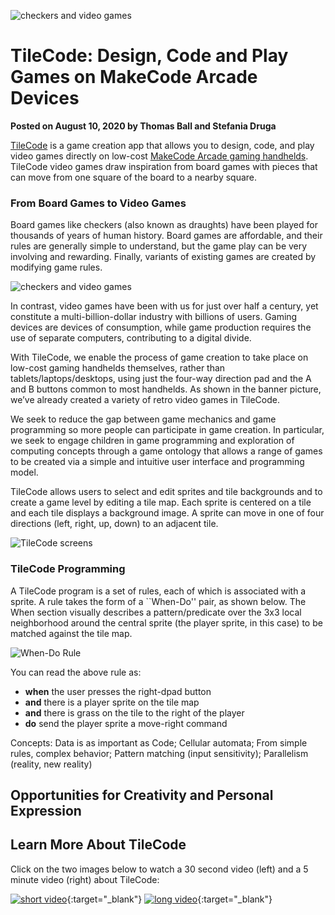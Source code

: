 ![checkers and video games](/static/blog/arcade/tilecode/meowbit.GIF)

# TileCode: Design, Code and Play Games on MakeCode Arcade Devices

**Posted on August 10, 2020 by Thomas Ball and Stefania Druga**

[TileCode](https://microsoft.github.io/tilecode) is a game creation app that allows you to design, code, and play video games directly on low-cost [MakeCode Arcade gaming handhelds](https://arcade.makecode.com/hardware). TileCode video games draw inspiration from board games with pieces that can move from one square of the board to a nearby square.

### From Board Games to Video Games

Board games like checkers (also known as draughts) have been played for thousands of years of human history.  Board games are affordable, and their rules are generally simple to understand, but the game play can be very involving and rewarding. Finally, variants of existing games are created by modifying game rules. 

![checkers and video games](/static/blog/arcade/tilecode/checkersVideoGames.GIF)

In contrast, video games have been with us for just over half a century, yet constitute a multi-billion-dollar industry with billions of users.  Gaming devices are devices of consumption, while game production requires the use of separate computers, contributing to a digital divide. 

With TileCode, we enable the process of game creation to take place on low-cost gaming handhelds themselves, rather than tablets/laptops/desktops, using just the four-way direction pad and the A and B buttons common to most handhelds.   As shown in the banner picture, we’ve already created a variety of retro video games in TileCode.

We seek to reduce the gap between game mechanics and game programming so more people can participate in game creation. In particular, we seek to engage children in game programming and exploration of computing concepts through a game ontology that allows a range of games to be created via a simple and intuitive user interface and programming model.  

TileCode allows users to select and edit sprites and tile backgrounds and to create a game level by editing a tile map. Each sprite is centered on a tile and each tile displays a background image. A sprite can move in one of four directions (left, right, up, down) to an adjacent tile. 

![TileCode screens](/static/blog/arcade/tilecode/tileCodeScreens.GIF)

### TileCode Programming

A TileCode program is a set of rules, each of which is associated with a sprite. A rule takes the form of a ``When-Do'' pair, as shown below.
The When section visually describes a pattern/predicate over the 3x3 local neighborhood around the central sprite (the player sprite, in this case) to be matched against the tile map. 

![When-Do Rule](/static/blog/arcade/tilecode/helloMotionGrass.PNG)

You can read the above rule as: 
-	**when** the user presses the right-dpad button
-	**and** there is a player sprite on the tile map
-	**and** there is grass on the tile to the right of the player
-	**do** send the player sprite a move-right command

Concepts: Data is as important as Code; Cellular automata; From simple rules, complex behavior; Pattern matching (input sensitivity); Parallelism (reality, new reality)

## Opportunities for Creativity and Personal Expression 

## Learn More About TileCode

Click on the two images below to watch a 30 second video (left) and a 5 minute video (right) about TileCode:
  
[![short video](/static/blog/arcade/tilecode/youtube1.PNG)](https://www.youtube.com/watch?v=3FNAsZw13Ro){:target="_blank"} [![long video](/static/blog/arcade/tilecode/youtube2.PNG)](https://www.youtube.com/watch?v=ZUZNi3dbtLI){:target="_blank"} 
